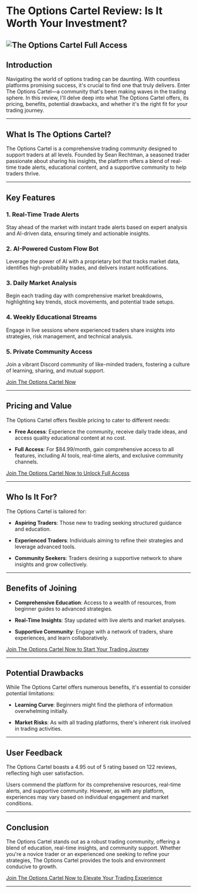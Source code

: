 # The Options Cartel Review: Is It Worth Your Investment?
![The Options Cartel Full Access](https://github.com/user-attachments/assets/00aba9d9-2c7d-4e0b-8071-0b0bd9e29aa8)
---

## Introduction

Navigating the world of options trading can be daunting. With countless platforms promising success, it's crucial to find one that truly delivers. Enter The Options Cartel—a community that's been making waves in the trading sphere. In this review, I'll delve deep into what The Options Cartel offers, its pricing, benefits, potential drawbacks, and whether it's the right fit for your trading journey.

---

## What Is The Options Cartel?

The Options Cartel is a comprehensive trading community designed to support traders at all levels. Founded by Sean Rechtman, a seasoned trader passionate about sharing his insights, the platform offers a blend of real-time trade alerts, educational content, and a supportive community to help traders thrive.

---

## Key Features

### 1. Real-Time Trade Alerts

Stay ahead of the market with instant trade alerts based on expert analysis and AI-driven data, ensuring timely and actionable insights.

### 2. AI-Powered Custom Flow Bot

Leverage the power of AI with a proprietary bot that tracks market data, identifies high-probability trades, and delivers instant notifications.

### 3. Daily Market Analysis

Begin each trading day with comprehensive market breakdowns, highlighting key trends, stock movements, and potential trade setups.

### 4. Weekly Educational Streams

Engage in live sessions where experienced traders share insights into strategies, risk management, and technical analysis.

### 5. Private Community Access

Join a vibrant Discord community of like-minded traders, fostering a culture of learning, sharing, and mutual support.

[Join The Options Cartel Now](https://whop.com/the-options-cartel?a=kelechienwere1234)

---

## Pricing and Value

The Options Cartel offers flexible pricing to cater to different needs:

* **Free Access**: Experience the community, receive daily trade ideas, and access quality educational content at no cost.

* **Full Access**: For \$84.99/month, gain comprehensive access to all features, including AI tools, real-time alerts, and exclusive community channels.

[Join The Options Cartel Now to Unlock Full Access](https://whop.com/the-options-cartel?a=kelechienwere1234)

---

## Who Is It For?

The Options Cartel is tailored for:

* **Aspiring Traders**: Those new to trading seeking structured guidance and education.

* **Experienced Traders**: Individuals aiming to refine their strategies and leverage advanced tools.

* **Community Seekers**: Traders desiring a supportive network to share insights and grow collectively.

---

## Benefits of Joining

* **Comprehensive Education**: Access to a wealth of resources, from beginner guides to advanced strategies.

* **Real-Time Insights**: Stay updated with live alerts and market analyses.

* **Supportive Community**: Engage with a network of traders, share experiences, and learn collaboratively.

[Join The Options Cartel Now to Start Your Trading Journey](https://whop.com/the-options-cartel?a=kelechienwere1234)

---

## Potential Drawbacks

While The Options Cartel offers numerous benefits, it's essential to consider potential limitations:

* **Learning Curve**: Beginners might find the plethora of information overwhelming initially.

* **Market Risks**: As with all trading platforms, there's inherent risk involved in trading activities.

---

## User Feedback

The Options Cartel boasts a 4.95 out of 5 rating based on 122 reviews, reflecting high user satisfaction.

Users commend the platform for its comprehensive resources, real-time alerts, and supportive community. However, as with any platform, experiences may vary based on individual engagement and market conditions.

---

## Conclusion

The Options Cartel stands out as a robust trading community, offering a blend of education, real-time insights, and community support. Whether you're a novice trader or an experienced one seeking to refine your strategies, The Options Cartel provides the tools and environment conducive to growth.

[Join The Options Cartel Now to Elevate Your Trading Experience](https://whop.com/the-options-cartel?a=kelechienwere1234)

---
